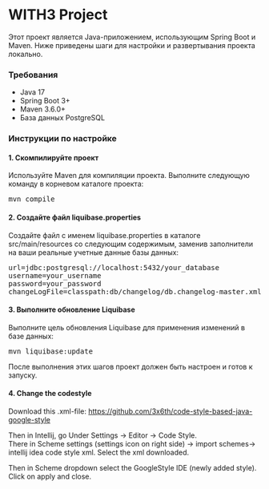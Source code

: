 # WITH3 Project
Этот проект является Java-приложением, использующим Spring Boot и Maven. Ниже приведены шаги для настройки и развертывания проекта локально.  

### Требования
- Java 17
- Spring Boot 3+
- Maven 3.6.0+
- База данных PostgreSQL

### Инструкции по настройке
#### 1. Скомпилируйте проект  
Используйте Maven для компиляции проекта. Выполните следующую команду в корневом каталоге проекта:
<pre>mvn compile </pre>

#### 2. Создайте файл liquibase.properties  
Создайте файл с именем liquibase.properties в каталоге src/main/resources со следующим содержимым, заменив заполнители на ваши реальные учетные данные базы данных:
<pre>url=jdbc:postgresql://localhost:5432/your_database
username=your_username
password=your_password
changeLogFile=classpath:db/changelog/db.changelog-master.xml </pre>

#### 3. Выполните обновление Liquibase  
Выполните цель обновления Liquibase для применения изменений в базе данных:
<pre>mvn liquibase:update </pre>
После выполнения этих шагов проект должен быть настроен и готов к запуску.

#### 4. Change the codestyle
Download this .xml-file:
https://github.com/3x6th/code-style-based-java-google-style

Then in Intellij, go Under Settings -> Editor -> Code Style.  
There in Scheme settings (settings icon on right side) -> import schemes-> intellij idea code style xml.
Select the xml downloaded.

Then in Scheme dropdown select the GoogleStyle IDE (newly added style).
Click on apply and close.
